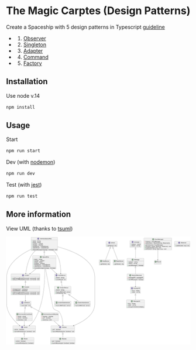 # The Magic Carptes (Design Patterns)

Create a Spaceship with 5 design patterns in Typescript <a href="https://design-patterns-project.vercel.app/" target="_blank">guideline</a>

- 1. <a href="https://refactoring.guru/design-patterns/observer" target="_blank">Observer</a>
- 2. <a href="https://refactoring.guru/design-patterns/singleton" target="_blank">Singleton</a>
- 3. <a href="https://refactoring.guru/design-patterns/adapter" target="_blank">Adapter</a>
- 4. <a href="https://refactoring.guru/design-patterns/command" target="_blank">Command</a>
- 5. <a href="https://refactoring.guru/design-patterns/factory-method" target="_blank">Factory</a>

## Installation

Use node v.14

```bash
npm install
```

## Usage

Start

```bash
npm run start
```

Dev (with <a href="https://www.npmjs.com/package/nodemon" target="_blank">nodemon</a>)

```bash
npm run dev
```

Test (with <a href="https://www.npmjs.com/package/jest" target="_blank">jest</a>)

```bash
npm run test
```

## More information

View UML (thanks to <a href="https://tsuml-demo.firebaseapp.com/" target="_blank">tsuml</a>)

![Diagram UML](./src/assets/UML_design_patterns.png 'Diagram UML Design Patterns')
